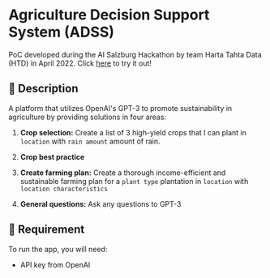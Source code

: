 # Agriculture Decision Support System (ADSS)
PoC developed during the AI Salzburg Hackathon by team Harta Tahta Data (HTD) in April 2022.
Click [here](https://share.streamlit.io/mapa17/ai_hackathon_team-harta-tahta-data/ADSS.py) to try it out!

## 🌾 Description
A platform that utilizes OpenAI's GPT-3 to promote sustainability in agriculture by providing solutions in four areas:

1. **Crop selection:** Create a list of 3 high-yield crops that I can plant in `location` with `rain amount` amount of rain.

2. **Crop best practice**

3. **Create farming plan:** Create a thorough income-efficient and sustainable farming plan for a `plant type` plantation in `location` with `location characteristics`

4. **General questions:** Ask any questions to GPT-3

## 🌾 Requirement
To run the app, you will need:
- API key from OpenAI
